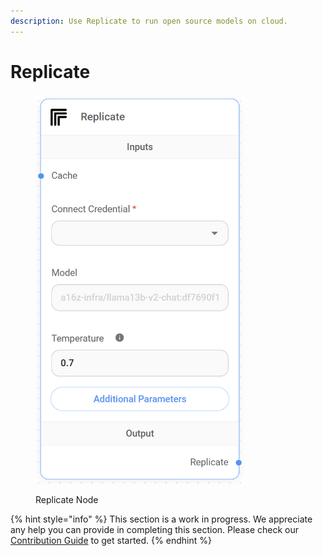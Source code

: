 ```yaml
---
description: Use Replicate to run open source models on cloud.
---
```


# Replicate

<figure><img src="../../../.gitbook/assets/image (8) (1) (1) (1) (1).png" alt="" width="335"><figcaption><p>Replicate Node</p></figcaption></figure>

{% hint style="info" %}
This section is a work in progress. We appreciate any help you can provide in completing this section. Please check our [Contribution Guide](broken-reference) to get started.
{% endhint %}
